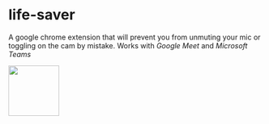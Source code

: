 # life-saver
A google chrome extension that will prevent you from unmuting your mic or toggling on the cam by mistake. Works with *Google Meet* and *Microsoft Teams*

<img src="https://c.tenor.com/bQCHJwgCNuMAAAAC/kitten-cat.gif" height="100" width ="100" ></img>
